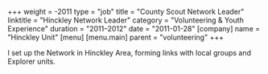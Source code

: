 +++
weight = -2011
type = "job"
title = "County Scout Network Leader"
linktitle = "Hinckley Network Leader"
category = "Volunteering & Youth Experience"
duration = "2011–2012"
date = "2011-01-28"
[company]
  name = "Hinckley Unit"
[menu]
  [menu.main]
    parent = "volunteering"
+++

I set up the Network in Hinckley Area, forming links with local groups and Explorer units.
